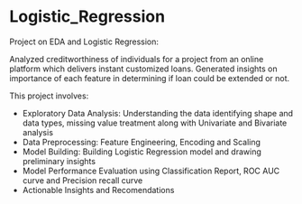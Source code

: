 # Logistic_Regression

Project on EDA and Logistic Regression:

Analyzed creditworthiness of individuals for a project from an online platform which delivers instant customized loans. Generated insights on importance of each feature in determining if loan could be extended or not.

This project involves:

- Exploratory Data Analysis: Understanding the data identifying shape and data types, missing value treatment along with Univariate and Bivariate analysis
- Data Preprocessing: Feature Engineering, Encoding and Scaling
- Model Building: Building Logistic Regression model and drawing preliminary insights
- Model Performance Evaluation using Classification Report, ROC AUC curve and Precision recall curve
- Actionable Insights and Recomendations

